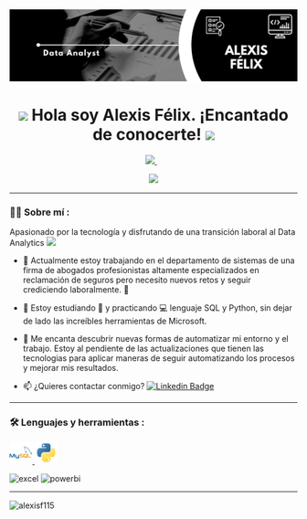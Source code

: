 <div id="header" align="center">
  <img decoding="async" src="https://github.com/AlexisF115/AlexisF115/blob/main/Black & White Modern Minimalist Data Analyst LinkedIn Banner.png" width="800"/>
</div>

<h1>
  <div id="header" align="center">
    <img decoding="async" src="https://media2.giphy.com/media/v1.Y2lkPTc5MGI3NjExY3I1d3JkYTF1MzZmd2w3cjYxcWdnaTc3d3E5eWtmMzdieXM2cmQ1dCZlcD12MV9pbnRlcm5hbF9naWZfYnlfaWQmY3Q9Zw/S8fCuXghLZY2I/giphy.webp" width="40px"/>
    Hola soy Alexis Félix. ¡Encantado de conocerte!
  <img decoding="async" src="https://media.giphy.com/media/hvRJCLFzcasrR4ia7z/giphy.gif" width="30px"/>
</h1>

<div align="center">
  <a href="https://www.linkedin.com/in/alexis-félix-">
    <img src= "https://img.shields.io/badge/LinkedIn-blue?style=flat-square&logo=LinkedIn" />
  </a>&nbsp;&nbsp;

<p align="center">
  <img src="https://komarev.com/ghpvc/?username=AlexisF115&color=red&style=plastic"
</p>

---
 <div id="header" align="left">

### :man_technologist: Sobre mí :

Apasionado por la tecnología y disfrutando de una transición laboral al Data Analytics <img decoding="async" src="https://media3.giphy.com/media/v1.Y2lkPTc5MGI3NjExMXQ4bHRyZ2l0b3RmMHdzZjA5dzd3ZDZtNnlid2xpendmczg0NGQ0cCZlcD12MV9pbnRlcm5hbF9naWZfYnlfaWQmY3Q9Zw/qgQUggAC3Pfv687qPC/giphy.webp" width="50">

* :telescope: Actualmente estoy trabajando en el departamento de sistemas de una firma de abogados profesionistas altamente especializados en reclamación de seguros pero necesito nuevos retos y seguir crediciendo laboralmente. :muscle:

* :seedling: Estoy estudiando :blue_book: y practicando :computer: lenguaje SQL y Python, sin dejar de lado las increíbles herramientas de Microsoft.

* :heartbeat: Me encanta descubrir nuevas formas de automatizar mi entorno y el trabajo. Estoy al pendiente de las actualizaciones que tienen las tecnologias para aplicar maneras de seguir automatizando los procesos y mejorar mis resultados.

* :mailbox: ¿Quieres contactar conmigo? [![Linkedin Badge](https://img.shields.io/badge/-Alexis_Félix-blue?style=plastic&logo=Linkedin&logoColor=white)](https://www.linkedin.com/in/alexis-félix-)

---
 <div id="header" align="left">
   
### :hammer_and_wrench: Lenguajes y herramientas :
<p align="left"> <a href="https://www.mysql.com/" target="_blank" rel="noreferrer"> <img src="https://raw.githubusercontent.com/devicons/devicon/master/icons/mysql/mysql-original-wordmark.svg" alt="mysql" width="40" height="40"/> </a> <a href="https://www.python.org" target="_blank" rel="noreferrer"> <img src="https://raw.githubusercontent.com/devicons/devicon/master/icons/python/python-original.svg" alt="python" width="40" height="40"/> </a> </p>

<div id="header" align="left">
 <img decoding="async" src="https://img.shields.io/badge/Microsoft_Excel-217346?style=for-the-badge&logo=microsoft-excel&logoColor=white" alt="excel"/>
  </a>
 <img decoding="async" src="https://img.shields.io/badge/Power_BI-FFBE00?style=for-the-badge&logo=Power-BI&logoColor=white" alt="powerbi"/>
  </a>
</div>

---
 <div id="header" align="left">
   
<p><img align="center" src="https://github-readme-stats.vercel.app/api/top-langs/?username=alexisf115&layout=compact&theme=vision-friendly-dark" alt="alexisf115" /></p>
<!--
**AlexisF115/AlexisF115** is a ✨ _special_ ✨ repository because its `README.md` (this file) appears on your GitHub profile.


Here are some ideas to get you started:

- 🔭 I’m currently working on ...
- 🌱 I’m currently learning ...
- 👯 I’m looking to collaborate on ...
- 🤔 I’m looking for help with ...
- 💬 Ask me about ...
- 📫 How to reach me: ...
- 😄 Pronouns: ...
- ⚡ Fun fact: ...
--> 

